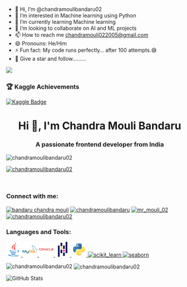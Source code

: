 - 👋 Hi, I’m @chandramoulibandaru02
- 👀 I’m interested in Machine learning using Python
- 🌱 I’m currently learning Machine learning
- 💞️ I’m looking to collaborate on AI and ML projects
- 📫 How to reach me chandramouli022005@gmail.com
- 😄 Pronouns: He/Him
- ⚡ Fun fact: My code runs perfectly… after 100 attempts.😅
- 👀 Give a star and follow.........
<!---
chandramoulibandaru02/chandramoulibandaru02 is a ✨ special ✨ repository because its `README.md` (this file) appears on your GitHub profile.
You can click the Preview link to take a look at your changes.
--->
![](https://leetcard.jacoblin.cool/chandramoulibandaru02?sheets=uirl1,url2)




### 🏆 Kaggle Achievements  
<a href="https://www.kaggle.com/certification/badges/chandramoulibandaru/30">
    <img src="https://www.kaggle.com/static/images/site-logo.png" alt="Kaggle Badge" width="150">
</a>


<h1 align="center">Hi 👋, I'm Chandra Mouli Bandaru</h1>
<h3 align="center">A passionate frontend developer from India</h3>

<p align="left"> <img src="https://komarev.com/ghpvc/?username=chandramoulibandaru02&label=Profile%20views&color=0e75b6&style=flat" alt="chandramoulibandaru02" /> </p>

<p align="left"> <a href="https://github.com/ryo-ma/github-profile-trophy"><img src="https://github-profile-trophy.vercel.app/?username=chandramoulibandaru02" alt="chandramoulibandaru02" /></a> </p>

<p align="left"> <a href="https://twitter.com/" target="blank"><img src="https://img.shields.io/twitter/follow/?logo=twitter&style=for-the-badge" alt="" /></a> </p>

<h3 align="left">Connect with me:</h3>
<p align="left">
<a href="https://linkedin.com/in/bandaru chandra mouli" target="blank"><img align="center" src="https://raw.githubusercontent.com/rahuldkjain/github-profile-readme-generator/master/src/images/icons/Social/linked-in-alt.svg" alt="bandaru chandra mouli" height="30" width="40" /></a>
<a href="https://kaggle.com/chandramoulibandaru" target="blank"><img align="center" src="https://raw.githubusercontent.com/rahuldkjain/github-profile-readme-generator/master/src/images/icons/Social/kaggle.svg" alt="chandramoulibandaru" height="30" width="40" /></a>
<a href="https://instagram.com/mr_mouli_02" target="blank"><img align="center" src="https://raw.githubusercontent.com/rahuldkjain/github-profile-readme-generator/master/src/images/icons/Social/instagram.svg" alt="mr_mouli_02" height="30" width="40" /></a>
<a href="https://www.leetcode.com/chandramoulibandaru02" target="blank"><img align="center" src="https://raw.githubusercontent.com/rahuldkjain/github-profile-readme-generator/master/src/images/icons/Social/leet-code.svg" alt="chandramoulibandaru02" height="30" width="40" /></a>
</p>

<h3 align="left">Languages and Tools:</h3>
<p align="left"> <a href="https://www.java.com" target="_blank" rel="noreferrer"> <img src="https://raw.githubusercontent.com/devicons/devicon/master/icons/java/java-original.svg" alt="java" width="40" height="40"/> </a> <a href="https://www.mysql.com/" target="_blank" rel="noreferrer"> <img src="https://raw.githubusercontent.com/devicons/devicon/master/icons/mysql/mysql-original-wordmark.svg" alt="mysql" width="40" height="40"/> </a> <a href="https://www.oracle.com/" target="_blank" rel="noreferrer"> <img src="https://raw.githubusercontent.com/devicons/devicon/master/icons/oracle/oracle-original.svg" alt="oracle" width="40" height="40"/> </a> <a href="https://pandas.pydata.org/" target="_blank" rel="noreferrer"> <img src="https://raw.githubusercontent.com/devicons/devicon/2ae2a900d2f041da66e950e4d48052658d850630/icons/pandas/pandas-original.svg" alt="pandas" width="40" height="40"/> </a> <a href="https://www.python.org" target="_blank" rel="noreferrer"> <img src="https://raw.githubusercontent.com/devicons/devicon/master/icons/python/python-original.svg" alt="python" width="40" height="40"/> </a> <a href="https://scikit-learn.org/" target="_blank" rel="noreferrer"> <img src="https://upload.wikimedia.org/wikipedia/commons/0/05/Scikit_learn_logo_small.svg" alt="scikit_learn" width="40" height="40"/> </a> <a href="https://seaborn.pydata.org/" target="_blank" rel="noreferrer"> <img src="https://seaborn.pydata.org/_images/logo-mark-lightbg.svg" alt="seaborn" width="40" height="40"/> </a> </p>

<p><img align="left" src="https://github-readme-stats.vercel.app/api/top-langs?username=chandramoulibandaru02&show_icons=true&locale=en&layout=compact" alt="chandramoulibandaru02" /></p>

<p>&nbsp;<img align="center" src="https://github-readme-stats.vercel.app/api?username=chandramoulibandaru02&show_icons=true&locale=en" alt="chandramoulibandaru02" /></p>

![GitHub Stats](https://github-readme-stats.vercel.app/api?chandramoulibandaru02=your-username&show_icons=true)
